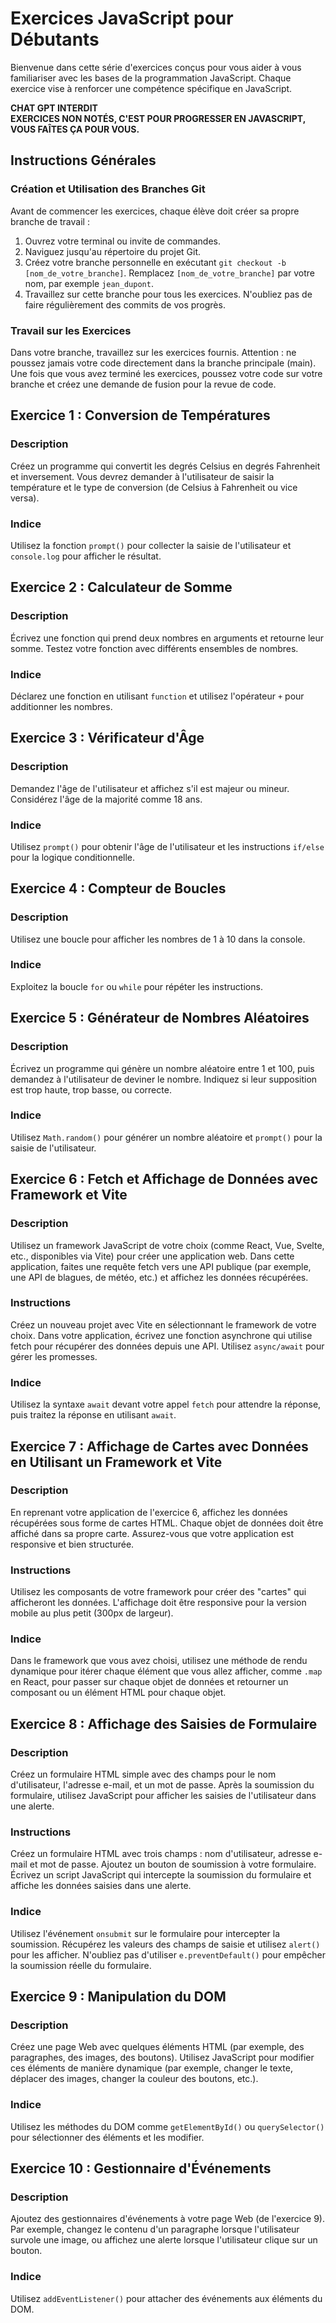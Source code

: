 # Exercices JavaScript pour Débutants

Bienvenue dans cette série d'exercices conçus pour vous aider à vous familiariser avec les bases de la programmation JavaScript. Chaque exercice vise à renforcer une compétence spécifique en JavaScript.

**CHAT GPT INTERDIT**  
**EXERCICES NON NOTÉS, C'EST POUR PROGRESSER EN JAVASCRIPT, VOUS FAÎTES ÇA POUR VOUS.**

## Instructions Générales

### Création et Utilisation des Branches Git

Avant de commencer les exercices, chaque élève doit créer sa propre branche de travail :

1. Ouvrez votre terminal ou invite de commandes.
2. Naviguez jusqu'au répertoire du projet Git.
3. Créez votre branche personnelle en exécutant `git checkout -b [nom_de_votre_branche]`. Remplacez `[nom_de_votre_branche]` par votre nom, par exemple `jean_dupont`.
4. Travaillez sur cette branche pour tous les exercices. N'oubliez pas de faire régulièrement des commits de vos progrès.

### Travail sur les Exercices

Dans votre branche, travaillez sur les exercices fournis. Attention : ne poussez jamais votre code directement dans la branche principale (main). Une fois que vous avez terminé les exercices, poussez votre code sur votre branche et créez une demande de fusion pour la revue de code.

## Exercice 1 : Conversion de Températures

### Description

Créez un programme qui convertit les degrés Celsius en degrés Fahrenheit et inversement. Vous devrez demander à l'utilisateur de saisir la température et le type de conversion (de Celsius à Fahrenheit ou vice versa).

### Indice

Utilisez la fonction `prompt()` pour collecter la saisie de l'utilisateur et `console.log` pour afficher le résultat.

## Exercice 2 : Calculateur de Somme

### Description

Écrivez une fonction qui prend deux nombres en arguments et retourne leur somme. Testez votre fonction avec différents ensembles de nombres.

### Indice

Déclarez une fonction en utilisant `function` et utilisez l'opérateur `+` pour additionner les nombres.

## Exercice 3 : Vérificateur d'Âge

### Description

Demandez l'âge de l'utilisateur et affichez s'il est majeur ou mineur. Considérez l'âge de la majorité comme 18 ans.

### Indice

Utilisez `prompt()` pour obtenir l'âge de l'utilisateur et les instructions `if/else` pour la logique conditionnelle.

## Exercice 4 : Compteur de Boucles

### Description

Utilisez une boucle pour afficher les nombres de 1 à 10 dans la console.

### Indice

Exploitez la boucle `for` ou `while` pour répéter les instructions.

## Exercice 5 : Générateur de Nombres Aléatoires

### Description

Écrivez un programme qui génère un nombre aléatoire entre 1 et 100, puis demandez à l'utilisateur de deviner le nombre. Indiquez si leur supposition est trop haute, trop basse, ou correcte.

### Indice

Utilisez `Math.random()` pour générer un nombre aléatoire et `prompt()` pour la saisie de l'utilisateur.

## Exercice 6 : Fetch et Affichage de Données avec Framework et Vite

### Description

Utilisez un framework JavaScript de votre choix (comme React, Vue, Svelte, etc., disponibles via Vite) pour créer une application web. Dans cette application, faites une requête fetch vers une API publique (par exemple, une API de blagues, de météo, etc.) et affichez les données récupérées.

### Instructions

Créez un nouveau projet avec Vite en sélectionnant le framework de votre choix.
Dans votre application, écrivez une fonction asynchrone qui utilise fetch pour récupérer des données depuis une API.
Utilisez `async/await` pour gérer les promesses.

### Indice

Utilisez la syntaxe `await` devant votre appel `fetch` pour attendre la réponse, puis traitez la réponse en utilisant `await`.

## Exercice 7 : Affichage de Cartes avec Données en Utilisant un Framework et Vite

### Description

En reprenant votre application de l'exercice 6, affichez les données récupérées sous forme de cartes HTML. Chaque objet de données doit être affiché dans sa propre carte. Assurez-vous que votre application est responsive et bien structurée.

### Instructions

Utilisez les composants de votre framework pour créer des "cartes" qui afficheront les données.
L'affichage doit être responsive pour la version mobile au plus petit (300px de largeur).

### Indice

Dans le framework que vous avez choisi, utilisez une méthode de rendu dynamique pour itérer chaque élément que vous allez afficher, comme `.map` en React, pour passer sur chaque objet de données et retourner un composant ou un élément HTML pour chaque objet.

## Exercice 8 : Affichage des Saisies de Formulaire

### Description

Créez un formulaire HTML simple avec des champs pour le nom d'utilisateur, l'adresse e-mail, et un mot de passe. Après la soumission du formulaire, utilisez JavaScript pour afficher les saisies de l'utilisateur dans une alerte.

### Instructions

Créez un formulaire HTML avec trois champs : nom d'utilisateur, adresse e-mail et mot de passe.
Ajoutez un bouton de soumission à votre formulaire.
Écrivez un script JavaScript qui intercepte la soumission du formulaire et affiche les données saisies dans une alerte.

### Indice

Utilisez l'événement `onsubmit` sur le formulaire pour intercepter la soumission. Récupérez les valeurs des champs de saisie et utilisez `alert()` pour les afficher. N'oubliez pas d'utiliser `e.preventDefault()` pour empêcher la soumission réelle du formulaire.

## Exercice 9 : Manipulation du DOM

### Description

Créez une page Web avec quelques éléments HTML (par exemple, des paragraphes, des images, des boutons). Utilisez JavaScript pour modifier ces éléments de manière dynamique (par exemple, changer le texte, déplacer des images, changer la couleur des boutons, etc.).

### Indice

Utilisez les méthodes du DOM comme `getElementById()` ou `querySelector()` pour sélectionner des éléments et les modifier.

## Exercice 10 : Gestionnaire d'Événements

### Description

Ajoutez des gestionnaires d'événements à votre page Web (de l'exercice 9). Par exemple, changez le contenu d'un paragraphe lorsque l'utilisateur survole une image, ou affichez une alerte lorsque l'utilisateur clique sur un bouton.

### Indice

Utilisez `addEventListener()` pour attacher des événements aux éléments du DOM.
